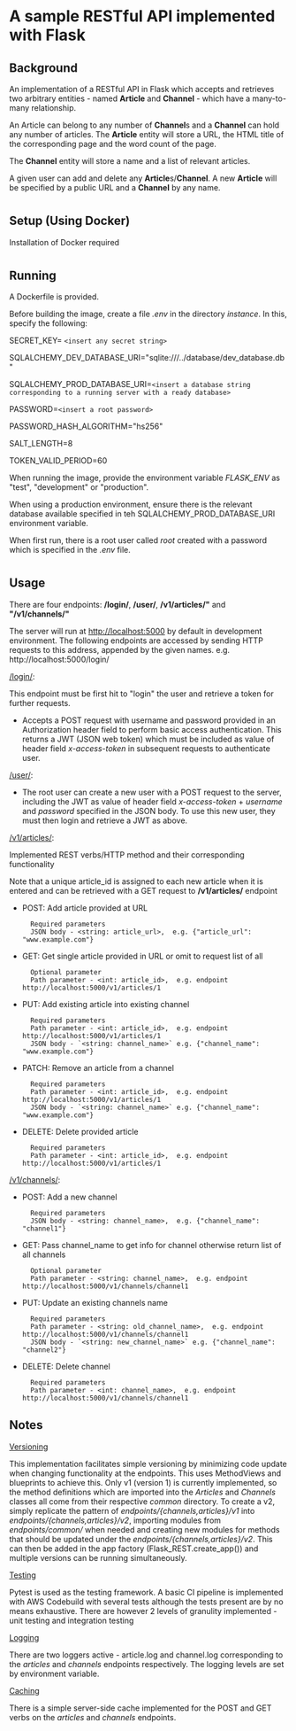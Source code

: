 # A sample RESTful API implemented with Flask

## Background

An implementation of a RESTful API in Flask which accepts and retrieves two arbitrary entities - named <b>Article</b> and <b>Channel</b> - which have a many-to-many relationship.

An Article can belong to any number of <b>Channel</b>s and a <b>Channel</b> can hold any number of articles.
The <b>Article</b> entity will store a URL, the HTML title of the corresponding page and the word count of the page.

The <b>Channel</b> entity will store a name and a list of relevant articles.

A given user can add and delete any <b>Article</b>s/<b>Channel</b>. A new <b>Article</b> will be specified by a public URL and a <b>Channel</b> by any name.


#

##  Setup (Using Docker)

Installation of Docker required

#

## Running

A Dockerfile is provided.

Before building the image, create a file <i>.env</i> in the directory <i>instance</i>. In this, specify the following:

SECRET_KEY= `<insert any secret string>`

SQLALCHEMY_DEV_DATABASE_URI="sqlite:///../database/dev_database.db" 

SQLALCHEMY_PROD_DATABASE_URI=`<insert a database string corresponding to a running server with a ready database>`


PASSWORD=`<insert a root password>`

PASSWORD_HASH_ALGORITHM="hs256" 

SALT_LENGTH=8

TOKEN_VALID_PERIOD=60


When running the image, provide the environment variable <i>FLASK_ENV</i> as "test", "development" or "production".

When using a production environment, ensure there is the relevant database available specified in teh SQLALCHEMY_PROD_DATABASE_URI environment variable.


When first run, there is a root user called <i>root</i> created with a password which is specified in the <i>.env</i> file.  

#

## Usage


There are four endpoints: <b>/login/</b>, <b>/user/</b>, <b>/v1/articles/"</b> and <b>"/v1/channels/"</b>

The server will run at <u>http://localhost:5000</u> by default in development environment. The following endpoints are accessed by sending HTTP requests to this address, appended by the given names. e.g. http://localhost:5000/login/

<u>/login/</u>: 

This endpoint must be first hit to "login" the user and retrieve a token for further requests.

- Accepts a POST request with username and password provided in an Authorization header field to perform basic access authentication.
This returns a JWT (JSON web token) which must be included as value of header field <i>x-access-token</i> in subsequent requests to authenticate user.

<u>/user/</u>:

- The root user can create a new user with a POST request to the server, including the JWT as value of header field <i>x-access-token</i> + <i>username</i> and <i>password</i> specified in the JSON body. To use this new user, they must then login and retrieve a JWT as above.


<u>/v1/articles/</u>:

Implemented REST verbs/HTTP method and their corresponding functionality

Note that a unique article_id is assigned to each new article when it is entered and can be retrieved with a GET request to <b>/v1/articles/</b> endpoint


- POST: Add article provided at URL

        Required parameters
        JSON body - <string: article_url>,  e.g. {"article_url": "www.example.com"}

- GET: Get single article provided in URL or omit to request list of all

        Optional parameter
        Path parameter - <int: article_id>,  e.g. endpoint http://localhost:5000/v1/articles/1


- PUT: Add existing article into existing channel 


        Required parameters
        Path parameter - <int: article_id>,  e.g. endpoint http://localhost:5000/v1/articles/1
        JSON body - `<string: channel_name>` e.g. {"channel_name": "www.example.com"}


- PATCH: Remove an article from a channel

        Required parameters
        Path parameter - <int: article_id>,  e.g. endpoint http://localhost:5000/v1/articles/1
        JSON body - `<string: channel_name>` e.g. {"channel_name": "www.example.com"}



- DELETE: Delete provided article

        Required parameters
        Path parameter - <int: article_id>,  e.g. endpoint http://localhost:5000/v1/articles/1


<u>/v1/channels/</u>:

- POST: Add a new channel


        Required parameters
        JSON body - <string: channel_name>,  e.g. {"channel_name": "channel1"}


- GET: Pass channel_name to get info for channel otherwise return list of all channels

        Optional parameter
        Path parameter - <string: channel_name>,  e.g. endpoint http://localhost:5000/v1/channels/channel1


- PUT: Update an existing channels name 

        Required parameters
        Path parameter - <string: old_channel_name>,  e.g. endpoint http://localhost:5000/v1/channels/channel1
        JSON body - `<string: new_channel_name>` e.g. {"channel_name": "channel2"}

- DELETE: Delete channel

        Required parameters
        Path parameter - <int: channel_name>,  e.g. endpoint http://localhost:5000/v1/channels/channel1


## Notes

<u>Versioning</u>

This implementation facilitates simple versioning by minimizing code update when changing functionality at the endpoints. This uses MethodViews and blueprints to achieve this. Only v1 (version 1) is currently implemented, so the method definitions which are imported into the <i>Articles</i> and <i>Channels</i> classes all come from their respective <i>common</i> directory. To create a v2, simply replicate the pattern of <i>endpoints/{channels,articles}/v1</i> into <i>endpoints/{channels,articles}/v2</i>, importing modules from <i>endpoints/common/</i>  when needed and creating new modules for methods that should be updated under the <i>endpoints/{channels,articles}/v2</i>.
This can then be added in the app factory (Flask_REST.create_app()) and multiple versions can be running simultaneously.

<u>Testing</u>

Pytest is used as the testing framework. A basic CI pipeline is implemented with AWS Codebuild with several tests although the tests present are by no means exhaustive.
There are however 2 levels of granulity implemented - unit testing and integration testing

<u>Logging</u>

There are two loggers active - article.log and channel.log corresponding to the <i>articles</i> and <i>channels</i> endpoints respectively. The logging levels are set by environment variable. 

<u>Caching</u>

There is a simple server-side cache implemented for the POST and GET verbs on the <i>articles</i> and <i>channels</i> endpoints.
